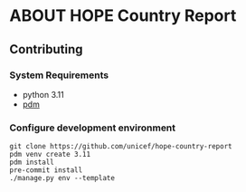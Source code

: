 ABOUT HOPE Country Report
=========================


## Contributing

### System Requirements

- python 3.11
- [pdm](https://pdm.fming.dev/2.9/)

### Configure development environment

    git clone https://github.com/unicef/hope-country-report 
    pdm venv create 3.11
    pdm install
    pre-commit install
    ./manage.py env --template
